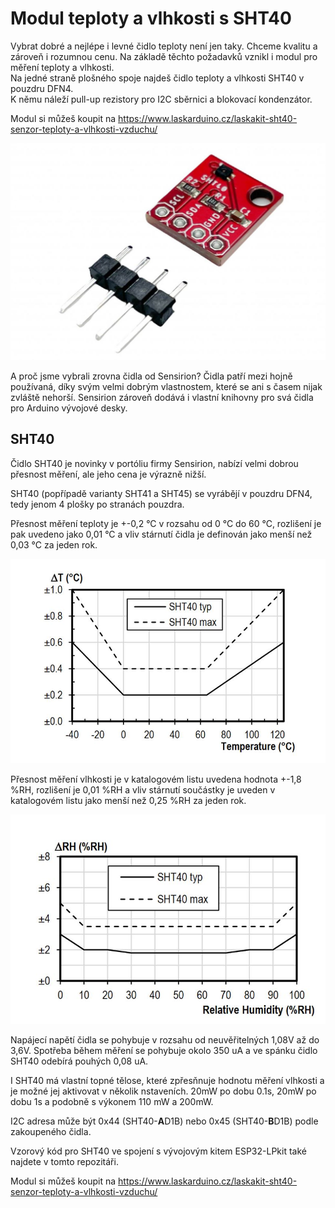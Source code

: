 # Modul teploty a vlhkosti s SHT40
Vybrat dobré a nejlépe i levné čidlo teploty není jen taky. Chceme kvalitu a zároveň i rozumnou cenu. 
Na základě těchto požadavků vznikl i modul pro měření teploty a vlhkosti.</br>
Na jedné straně plošného spoje najdeš čidlo teploty a vlhkosti SHT40 v pouzdru DFN4. </br>
K němu náleží pull-up rezistory pro I2C sběrnici a blokovací kondenzátor. </br>

Modul si můžeš koupit na https://www.laskarduino.cz/laskakit-sht40-senzor-teploty-a-vlhkosti-vzduchu/

![Osazený modul](https://github.com/LaskaKit/Temp-HumSensor-SHTxx/blob/main/images/sht40.JPG)

A proč jsme vybrali zrovna čidla od Sensirion?
Čidla patří mezi hojně používaná, díky svým velmi dobrým vlastnostem, které se ani s časem nijak zvláště nehorší.
Sensirion zároveň dodává i vlastní knihovny pro svá čidla pro Arduino vývojové desky. 

## SHT40
Čidlo SHT40 je novinky v portóliu firmy Sensirion, nabízí velmi dobrou přesnost měření, ale jeho cena je výrazně nižší.

SHT40 (popřípadě varianty SHT41 a SHT45) se vyrábějí v pouzdru DFN4, tedy jenom 4 plošky po stranách pouzdra. 

Přesnost měření teploty je +-0,2 °C v rozsahu od 0 °C do 60 °C, rozlišení je pak uvedeno jako 0,01 °C a vliv stárnutí čidla je definován jako menší než 0,03 °C za jeden rok. 

![SHT31 - graf teploty](https://github.com/LaskaKit/Temp-HumSensor-SHTxx/blob/main/images/SHT40temp.JPG)

Přesnost měření vlhkosti je v katalogovém listu uvedena hodnota +-1,8 %RH, rozlišení je 0,01 %RH a vliv stárnutí součástky je uveden v katalogovém listu jako menší než 0,25 %RH za jeden rok.

![SHT31 - graf teploty](https://github.com/LaskaKit/Temp-HumSensor-SHTxx/blob/main/images/SHT40hum.JPG)

Napájecí napětí čidla se pohybuje v rozsahu od neuvěřitelných 1,08V až do 3,6V. 
Spotřeba během měření se pohybuje okolo 350 uA a ve spánku čidlo SHT40 odebírá pouhých 0,08 uA. 

I SHT40 má vlastní topné tělose, které zpřesňnuje hodnotu měření vlhkosti a je možné jej aktivovat v několik nstaveních.
20mW po dobu 0.1s, 20mW po dobu 1s
a podobně s výkonem 110 mW a 200mW. 

I2C adresa může být 0x44 (SHT40-**A**D1B) nebo 0x45 (SHT40-**B**D1B) podle zakoupeného čidla. 

Vzorový kód pro SHT40 ve spojení s vývojovým kitem ESP32-LPkit také najdete v tomto repozitáři.

Modul si můžeš koupit na https://www.laskarduino.cz/laskakit-sht40-senzor-teploty-a-vlhkosti-vzduchu/

